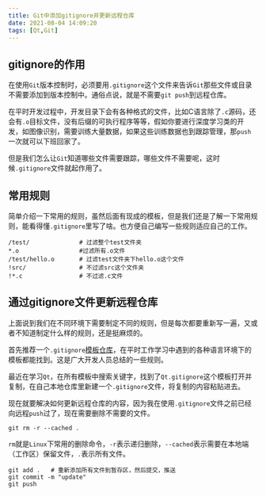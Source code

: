 ```yaml
---
title: Git中添加gitignore并更新远程仓库
date: 2021-08-04 14:09:20
tags: [Qt,Git]
---
```


## gitignore的作用
在使用`Git`版本控制时，必须要用`.gitignore`这个文件来告诉`Git`那些文件或目录不需要添加到版本控制中。通俗点说，就是不需要`git push`到远程仓库。

在平时开发过程中，开发目录下会有各种格式的文件，比如C语言除了`.c`源码，还会有`.o`目标文件，没有后缀的可执行程序等等，假如你要进行深度学习类的开发，如图像识别，需要训练大量数据，如果这些训练数据也到跟踪管理，那`push`一次就可以下班回家了。

但是我们怎么让`Git`知道哪些文件需要跟踪，哪些文件不需要呢，这时候`.gitignore`文件就起作用了。

## 常用规则
简单介绍一下常用的规则，虽然后面有现成的模板，但是我们还是了解一下常用规则，能看得懂`.gitignore`里写了啥。也方便自己编写一些规则适应自己的工作。
```
/test/              # 过滤整个test文件夹
*.o                 #过滤所有.o文件
/test/hello.o       # 过滤test文件夹下hello.o这个文件
!src/               # 不过滤src这个文件夹
!*.c                # 不过滤.c文件
```

## 通过gitignore文件更新远程仓库

上面说到我们在不同环境下需要制定不同的规则，但是每次都要重新写一遍，又或者不知道制定什么样的规则，还是挺麻烦的。

首先推荐一个`.gitignore`[模板仓库](https://github.com/github/gitignore)，在平时工作学习中遇到的各种语言环境下的模板都能找到。这是广大开发人员总结的一些规则。

最近在学习`Qt`，在所有模板中搜索关键字，找到了`Qt.gitignore`这个模板打开并复制，在自己本地仓库里新建一个`.gitignore`文件，将复制的内容粘贴进去。

现在就要解决如何更新远程仓库的内容，因为我在使用`.gitignore`文件之前已经向远程`push`过了，现在需要删除不需要的文件。

```
git rm -r --cached .
```
`rm`就是`Linux`下常用的删除命令，`-r`表示递归删除，`--cached`表示需要在本地端（工作区）保留文件，`.`表示所有文件。

```
git add .   # 重新添加所有文件到暂存区，然后提交，推送
git commit -m "update"
git push
```